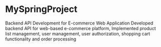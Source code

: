 # MySpringProject
Backend API Development for E-commerce Web Application
Developed backend API for web-based e-commerce platform, Implemented product list management, user management, user authorization, shopping cart functionality and order processing
